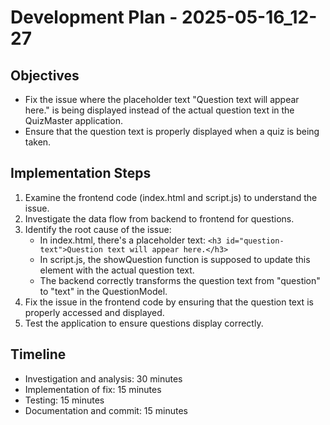 # Development Plan - 2025-05-16_12-27

## Objectives
- Fix the issue where the placeholder text "Question text will appear here." is being displayed instead of the actual question text in the QuizMaster application.
- Ensure that the question text is properly displayed when a quiz is being taken.

## Implementation Steps
1. Examine the frontend code (index.html and script.js) to understand the issue.
2. Investigate the data flow from backend to frontend for questions.
3. Identify the root cause of the issue:
   - In index.html, there's a placeholder text: `<h3 id="question-text">Question text will appear here.</h3>`
   - In script.js, the showQuestion function is supposed to update this element with the actual question text.
   - The backend correctly transforms the question text from "question" to "text" in the QuestionModel.
4. Fix the issue in the frontend code by ensuring that the question text is properly accessed and displayed.
5. Test the application to ensure questions display correctly.

## Timeline
- Investigation and analysis: 30 minutes
- Implementation of fix: 15 minutes
- Testing: 15 minutes
- Documentation and commit: 15 minutes

